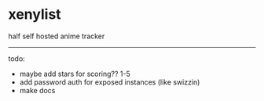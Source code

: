 # xenylist
half self hosted anime tracker

________________

todo:
- maybe add stars for scoring?? 1-5
- add password auth for exposed instances (like swizzin)
- make docs 


